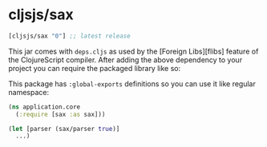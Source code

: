 # cljsjs/sax

[](dependency)
```clojure
[cljsjs/sax "0"] ;; latest release
```
[](/dependency)

This jar comes with `deps.cljs` as used by the [Foreign Libs][flibs] feature
of the ClojureScript compiler. After adding the above dependency to your project
you can require the packaged library like so:

This package has `:global-exports` definitions so you can use it like regular namespace:

```clojure
(ns application.core
  (:require [sax :as sax]))

(let [parser (sax/parser true)]
  ...)
```
